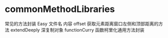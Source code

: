 # commonMethodLibraries
常见的方法封装 Easy
文件名                  内容
offset                 获取元素距离窗口左侧和顶部距离的方法
extendDeeply           深复制对象
functionCurry          函数柯里化通用方法封装